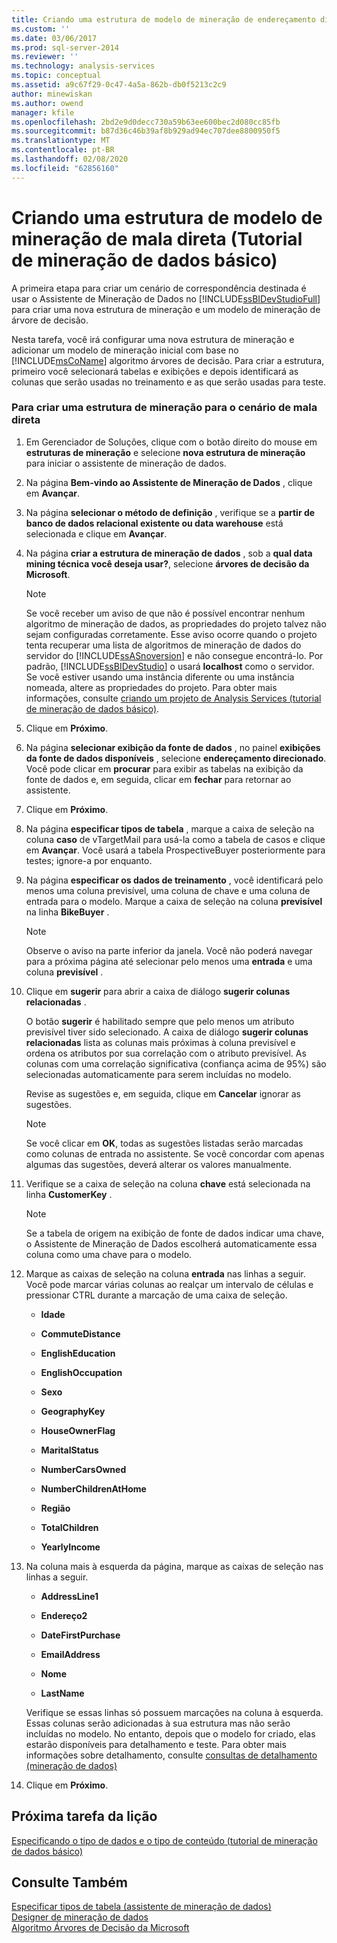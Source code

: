 ```yaml
---
title: Criando uma estrutura de modelo de mineração de endereçamento direcionada (tutorial de mineração de dados básico) | Microsoft Docs
ms.custom: ''
ms.date: 03/06/2017
ms.prod: sql-server-2014
ms.reviewer: ''
ms.technology: analysis-services
ms.topic: conceptual
ms.assetid: a9c67f29-0c47-4a5a-862b-db0f5213c2c9
author: minewiskan
ms.author: owend
manager: kfile
ms.openlocfilehash: 2bd2e9d0decc730a59b63ee600bec2d080cc85fb
ms.sourcegitcommit: b87d36c46b39af8b929ad94ec707dee8800950f5
ms.translationtype: MT
ms.contentlocale: pt-BR
ms.lasthandoff: 02/08/2020
ms.locfileid: "62856160"
---
```

# <a name="creating-a-targeted-mailing-mining-model-structure-basic-data-mining-tutorial"></a>Criando uma estrutura de modelo de mineração de mala direta (Tutorial de mineração de dados básico)
  A primeira etapa para criar um cenário de correspondência destinada é usar o Assistente de Mineração de Dados no [!INCLUDE[ssBIDevStudioFull](../includes/ssbidevstudiofull-md.md)] para criar uma nova estrutura de mineração e um modelo de mineração de árvore de decisão.  
  
 Nesta tarefa, você irá configurar uma nova estrutura de mineração e adicionar um modelo de mineração inicial com base no [!INCLUDE[msCoName](../includes/msconame-md.md)] algoritmo árvores de decisão. Para criar a estrutura, primeiro você selecionará tabelas e exibições e depois identificará as colunas que serão usadas no treinamento e as que serão usadas para teste.  
  
### <a name="to-create-a-mining-structure-for-the-targeted-mailing-scenario"></a>Para criar uma estrutura de mineração para o cenário de mala direta  
  
1.  Em Gerenciador de Soluções, clique com o botão direito do mouse em **estruturas de mineração** e selecione **nova estrutura de mineração** para iniciar o assistente de mineração de dados.  
  
2.  Na página **Bem-vindo ao Assistente de Mineração de Dados** , clique em **Avançar**.  
  
3.  Na página **selecionar o método de definição** , verifique se a **partir de banco de dados relacional existente ou data warehouse** está selecionada e clique em **Avançar**.  
  
4.  Na página **criar a estrutura de mineração de dados** , sob a **qual data mining técnica você deseja usar?**, selecione **árvores de decisão da Microsoft**.  
  
    > [!NOTE]  
    >  Se você receber um aviso de que não é possível encontrar nenhum algoritmo de mineração de dados, as propriedades do projeto talvez não sejam configuradas corretamente. Esse aviso ocorre quando o projeto tenta recuperar uma lista de algoritmos de mineração de dados do servidor do [!INCLUDE[ssASnoversion](../includes/ssasnoversion-md.md)] e não consegue encontrá-lo. Por padrão, [!INCLUDE[ssBIDevStudio](../includes/ssbidevstudio-md.md)] o usará **localhost** como o servidor. Se você estiver usando uma instância diferente ou uma instância nomeada, altere as propriedades do projeto. Para obter mais informações, consulte [criando um projeto de Analysis Services &#40;tutorial de mineração de dados básico&#41;](../../2014/tutorials/creating-an-analysis-services-project-basic-data-mining-tutorial.md).  
  
5.  Clique em **Próximo**.  
  
6.  Na página **selecionar exibição da fonte de dados** , no painel **exibições da fonte de dados disponíveis** , selecione **endereçamento direcionado**. Você pode clicar em **procurar** para exibir as tabelas na exibição da fonte de dados e, em seguida, clicar em **fechar** para retornar ao assistente.  
  
7.  Clique em **Próximo**.  
  
8.  Na página **especificar tipos de tabela** , marque a caixa de seleção na coluna **caso** de vTargetMail para usá-la como a tabela de casos e clique em **Avançar**. Você usará a tabela ProspectiveBuyer posteriormente para testes; ignore-a por enquanto.  
  
9. Na página **especificar os dados de treinamento** , você identificará pelo menos uma coluna previsível, uma coluna de chave e uma coluna de entrada para o modelo. Marque a caixa de seleção na coluna **previsível** na linha **BikeBuyer** .  
  
    > [!NOTE]  
    >  Observe o aviso na parte inferior da janela. Você não poderá navegar para a próxima página até selecionar pelo menos uma **entrada** e uma coluna **previsível** .  
  
10. Clique em **sugerir** para abrir a caixa de diálogo **sugerir colunas relacionadas** .  
  
     O botão **sugerir** é habilitado sempre que pelo menos um atributo previsível tiver sido selecionado. A caixa de diálogo **sugerir colunas relacionadas** lista as colunas mais próximas à coluna previsível e ordena os atributos por sua correlação com o atributo previsível. As colunas com uma correlação significativa (confiança acima de 95%) são selecionadas automaticamente para serem incluídas no modelo.  
  
     Revise as sugestões e, em seguida, clique em **Cancelar** ignorar as sugestões.  
  
    > [!NOTE]  
    >  Se você clicar em **OK**, todas as sugestões listadas serão marcadas como colunas de entrada no assistente. Se você concordar com apenas algumas das sugestões, deverá alterar os valores manualmente.  
  
11. Verifique se a caixa de seleção na coluna **chave** está selecionada na linha **CustomerKey** .  
  
    > [!NOTE]  
    >  Se a tabela de origem na exibição de fonte de dados indicar uma chave, o Assistente de Mineração de Dados escolherá automaticamente essa coluna como uma chave para o modelo.  
  
12. Marque as caixas de seleção na coluna **entrada** nas linhas a seguir. Você pode marcar várias colunas ao realçar um intervalo de células e pressionar CTRL durante a marcação de uma caixa de seleção.  
  
    -   **Idade**  
  
    -   **CommuteDistance**  
  
    -   **EnglishEducation**  
  
    -   **EnglishOccupation**  
  
    -   **Sexo**  
  
    -   **GeographyKey**  
  
    -   **HouseOwnerFlag**  
  
    -   **MaritalStatus**  
  
    -   **NumberCarsOwned**  
  
    -   **NumberChildrenAtHome**  
  
    -   **Região**  
  
    -   **TotalChildren**  
  
    -   **YearlyIncome**  
  
13. Na coluna mais à esquerda da página, marque as caixas de seleção nas linhas a seguir.  
  
    -   **AddressLine1**  
  
    -   **Endereço2**  
  
    -   **DateFirstPurchase**  
  
    -   **EmailAddress**  
  
    -   **Nome**  
  
    -   **LastName**  
  
     Verifique se essas linhas só possuem marcações na coluna à esquerda. Essas colunas serão adicionadas à sua estrutura mas não serão incluídas no modelo. No entanto, depois que o modelo for criado, elas estarão disponíveis para detalhamento e teste. Para obter mais informações sobre detalhamento, consulte [consultas de detalhamento &#40;mineração de dados&#41;](../../2014/analysis-services/data-mining/drillthrough-queries-data-mining.md)  
  
14. Clique em **Próximo**.  
  
## <a name="next-task-in-lesson"></a>Próxima tarefa da lição  
 [Especificando o tipo de dados e o tipo de conteúdo &#40;tutorial de mineração de dados básico&#41;](../../2014/tutorials/specifying-the-data-type-and-content-type-basic-data-mining-tutorial.md)  
  
## <a name="see-also"></a>Consulte Também  
 [Especificar tipos de tabela &#40;assistente de mineração de dados&#41;](../../2014/analysis-services/specify-table-types-data-mining-wizard.md)   
 [Designer de mineração de dados](../../2014/analysis-services/data-mining/data-mining-designer.md)   
 [Algoritmo Árvores de Decisão da Microsoft](../../2014/analysis-services/data-mining/microsoft-decision-trees-algorithm.md)  
  
  
